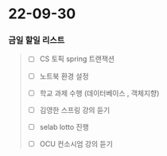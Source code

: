 # 22-09-30
### 금일 할일 리스트

> - [ ] CS 토픽 spring 트랜잭션
>
> - [ ] 노트북 환경 설정
>
> - [ ] 학교 과제 수행 (데이터베이스 , 객체지향)
>
> - [ ] 김영한 스프링 강의 듣기 
> 
> - [ ] selab lotto 진행
>
> - [ ] OCU 컨소시엄 강의 듣기